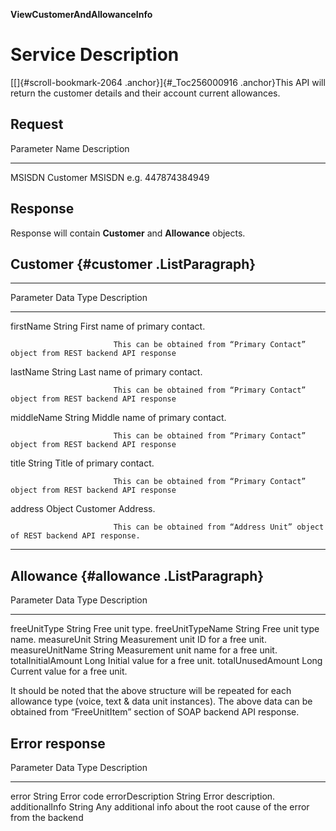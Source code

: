 **ViewCustomerAndAllowanceInfo**

Service Description
===================

[[]{#scroll-bookmark-2064 .anchor}]{#_Toc256000916 .anchor}This API will
return the customer details and their account current allowances.

Request
-------

  Parameter Name   Description
  ---------------- -----------------------------------
  MSISDN           Customer MSISDN e.g. 447874384949

Response
--------

Response will contain **Customer** and **Allowance** objects.

Customer {#customer .ListParagraph}
--------

  ------------------------------------------------------------------------------------------------------------
  Parameter    Data Type   Description
  ------------ ----------- -----------------------------------------------------------------------------------
                           

  firstName    String      First name of primary contact.
                           
                           This can be obtained from “Primary Contact” object from REST backend API response

  lastName     String      Last name of primary contact.
                           
                           This can be obtained from “Primary Contact” object from REST backend API response

  middleName   String      Middle name of primary contact.
                           
                           This can be obtained from “Primary Contact” object from REST backend API response

  title        String      Title of primary contact.
                           
                           This can be obtained from “Primary Contact” object from REST backend API response

  address      Object      Customer Address.
                           
                           This can be obtained from “Address Unit” object of REST backend API response.
  ------------------------------------------------------------------------------------------------------------

Allowance {#allowance .ListParagraph}
---------

  Parameter            Data Type   Description
  -------------------- ----------- ----------------------------------------
  freeUnitType         String      Free unit type.
  freeUnitTypeName     String      Free unit type name.
  measureUnit          String      Measurement unit ID for a free unit.
  measureUnitName      String      Measurement unit name for a free unit.
  totalInitialAmount   Long        Initial value for a free unit.
  totalUnusedAmount    Long        Current value for a free unit.

It should be noted that the above structure will be repeated for each
allowance type (voice, text & data unit instances). The above data can
be obtained from “FreeUnitItem” section of SOAP backend API response.

Error response
--------------

  Parameter          Data Type   Description
  ------------------ ----------- ------------------------------------------------------------------------
  error              String      Error code
  errorDescription   String      Error description.
  additionalInfo     String      Any additional info about the root cause of the error from the backend

